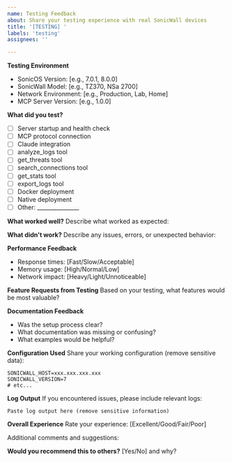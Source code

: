 ```yaml
---
name: Testing Feedback
about: Share your testing experience with real SonicWall devices
title: '[TESTING] '
labels: 'testing'
assignees: ''

---
```


**Testing Environment**
- SonicOS Version: [e.g., 7.0.1, 8.0.0]
- SonicWall Model: [e.g., TZ370, NSa 2700]
- Network Environment: [e.g., Production, Lab, Home]
- MCP Server Version: [e.g., 1.0.0]

**What did you test?**
- [ ] Server startup and health check
- [ ] MCP protocol connection
- [ ] Claude integration
- [ ] analyze_logs tool
- [ ] get_threats tool
- [ ] search_connections tool
- [ ] get_stats tool  
- [ ] export_logs tool
- [ ] Docker deployment
- [ ] Native deployment
- [ ] Other: _______________

**What worked well?**
Describe what worked as expected:

**What didn't work?**
Describe any issues, errors, or unexpected behavior:

**Performance Feedback**
- Response times: [Fast/Slow/Acceptable]
- Memory usage: [High/Normal/Low]
- Network impact: [Heavy/Light/Unnoticeable]

**Feature Requests from Testing**
Based on your testing, what features would be most valuable?

**Documentation Feedback**
- Was the setup process clear?
- What documentation was missing or confusing?
- What examples would be helpful?

**Configuration Used**
Share your working configuration (remove sensitive data):
```env
SONICWALL_HOST=xxx.xxx.xxx.xxx
SONICWALL_VERSION=7
# etc...
```

**Log Output**
If you encountered issues, please include relevant logs:
```
Paste log output here (remove sensitive information)
```

**Overall Experience**
Rate your experience: [Excellent/Good/Fair/Poor]

Additional comments and suggestions:

**Would you recommend this to others?**
[Yes/No] and why?